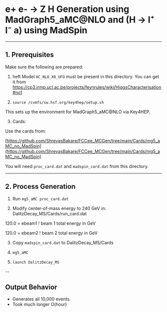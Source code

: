 # e+ e- → Z H Generation using MadGraph5_aMC@NLO and (H → l⁺ l⁻ a) using MadSpin

---

## 1. Prerequisites

Make sure the following are prepared:

1. heft Model `HC_NLO_X0_UFO` must be present in this directory.
You can get it from https://cp3.irmp.ucl.ac.be/projects/feynrules/wiki/HiggsCharacterisation#no1

2. `source /cvmfs/sw.hsf.org/key4hep/setup.sh`

This sets up the environment for MadGraph5_aMC@NLO via Key4HEP.

3. Cards:

Use the cards from:

[https://github.com/ShreyasBakare/FCCee_MCGen/tree/main/Cards/mg5_aMC_no_MadSpin](https://github.com/ShreyasBakare/FCCee_MCGen/tree/main/Cards/mg5_aMC_no_MadSpin)

You will need `proc_card.dat` and `madspin_card.dat` from this directory.

---

## 2. Process Generation

1. Run `mg5_aMC proc_card.dat`

2. Modify center-of-mass energy to 240 GeV in: DalitzDecay_MS/Cards/run_card.dat

120.0     = ebeam1  ! beam 1 total energy in GeV

120.0     = ebeam2  ! beam 2 total energy in GeV

3. Copy `madspin_card.dat` to DalitzDecay_MS/Cards

4. `mg5_aMC`

5. `launch DalitzDecay_MS`

--

## Output Behavior

- Generates all 10,000 events.
- Took much longer O(hour)